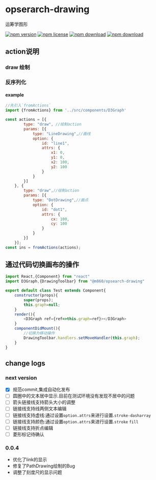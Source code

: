 # opserarch-drawing

运筹学图形

<!-- badge -->
[![npm version](https://img.shields.io/npm/v/@m860/opsearch-drawing.svg)](https://www.npmjs.com/package/@m860/opsearch-drawing)
[![npm license](https://img.shields.io/npm/l/@m860/opsearch-drawing.svg)](https://www.npmjs.com/package/@m860/opsearch-drawing)
[![npm download](https://img.shields.io/npm/dm/@m860/opsearch-drawing.svg)](https://www.npmjs.com/package/@m860/opsearch-drawing)
[![npm download](https://img.shields.io/npm/dt/@m860/opsearch-drawing.svg)](https://www.npmjs.com/package/@m860/opsearch-drawing)
<!-- endbadge -->

## action说明

### draw 绘制

### 反序列化

#### example

```javascript
//先引入`fromActions`
import {fromActions} from '../src/components/D3Graph'

const actions = [{
		type: "draw", //绘制action
		params: [{
			type: "LineDrawing",//画线
			option: {
				id: "line1",
				attrs: {
					x1: 0,
					y1: 0,
					x2: 100,
					y2: 100
				}
			}
		}]
	}, {
		type: "draw",//绘制action
		params: [{
			type: "DotDrawing",//画点
			option: {
				id: "dot1",
				attrs: {
					cx: 100,
					cy: 100
				}
			}
		}]
	}];
const ins = fromActions(actions);
```

## 通过代码切换画布的操作

```javascript
import React,{Component} from "react"
import D3Graph,{DrawingToolbar} from "@m860/opsearch-drawing"

export default class Test extends Component{
    constructor(props){
        super(props);
        this.graph=null;
    }
    render(){
        <D3Graph ref={ref=>this.graph=ref}></D3Graph>
    }
    componentDidMount(){
        //切换为移动操作
        DrawingToolbar.handlers.setMoveHandler(this.graph);
    }
}

```

## change logs

### next version

- [x] 规范commit,集成自动化发布
- [ ] 圆圈中的文本居中显示.目前在测试环境没有发现不居中的问题
- [ ] 箭头链接线支持箭头大小的调整
- [ ] 链接线支持线两侧文本编辑
- [ ] 链接线支持虚线:通过设置`option.attrs`来进行设置.`stroke-dasharray`
- [ ] 链接线支持颜色:通过设置`option.attrs`来进行设置.`stroke` `fill`
- [ ] 链接线支持折点编辑
- [ ] 菱形标记待确认

### 0.0.4

- 优化了link的显示
- 修复了PathDrawing绘制的Bug
- 调整了刻度尺的显示问题
